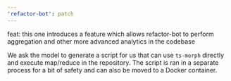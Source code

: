```yaml
---
'refactor-bot': patch
---
```


feat: this one introduces a feature which allows refactor-bot to perform
aggregation and other more advanced analytics in the codebase

We ask the model to generate a script for us that can use `ts-morph` directly
and execute map/reduce in the repository. The script is ran in a separate
process for a bit of safety and can also be moved to a Docker container.
